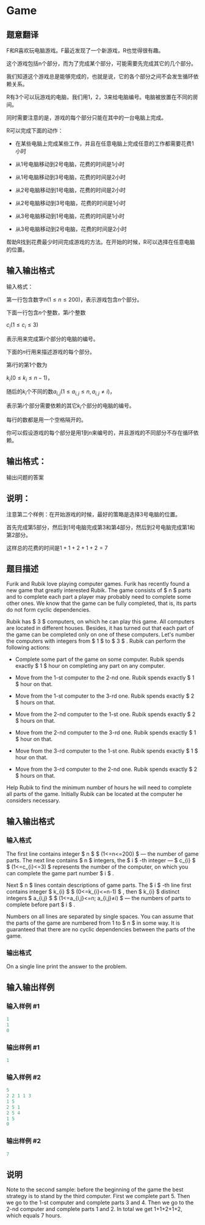 # Game

## 题意翻译

F和R喜欢玩电脑游戏。F最近发现了一个新游戏，R也觉得很有趣。

这个游戏包括n个部分，而为了完成某个部分，可能需要先完成其它的几个部分。

我们知道这个游戏总是能够完成的，也就是说，它的各个部分之间不会发生循环依赖关系。

R有3个可以玩游戏的电脑，我们用1，2，3来给电脑编号。电脑被放置在不同的房间。

同时需要注意的是，游戏的每个部分只能在其中的一台电脑上完成。

R可以完成下面的动作：

- 在某些电脑上完成某些工作，并且在任意电脑上完成任意的工作都需要花费1小时

- 从1号电脑移动到2号电脑，花费的时间是1小时

- 从1号电脑移动到3号电脑，花费的时间是2小时

- 从2号电脑移动到1号电脑，花费的时间是2小时

- 从2号电脑移动到3号电脑，花费的时间是1小时

- 从3号电脑移动到1号电脑，花费的时间是1小时

- 从3号电脑移动到2号电脑，花费的时间是2小时

帮助R找到花费最少时间完成游戏的方法。在开始的时候，R可以选择在任意电脑的位置。

## **输入输出格式**

输入格式：

第一行包含数字$n (1 \leq n \leq 200)$，表示游戏包含$n$个部分。

下面一行包含$n$个整数，第$i$个整数

$c_i (1 \leq c_i \leq 3)$

表示用来完成第$i$个部分的电脑的编号。

下面的$n$行用来描述游戏的每个部分。

第$i$行的第$1$个数为

$k_i (0 \leq k_i \leq n-1)$，

随后的$k_i$个不同的数$a_{i, j} (1 \leq a_{i, j} \leq n, a_{i, j} \neq i)$，

表示第$i$个部分需要依赖的其它$k_i$个部分的电脑的编号。

每行的数都是用一个空格隔开的。

你可以假设游戏的每个部分是用$1$到$n$来编号的，并且游戏的不同部分不存在循环依赖。

## **输出格式：**

输出问题的答案

## **说明：**

注意第二个样例：在开始游戏的时候，最好的策略是选择3号电脑的位置。

首先完成第5部分，然后到1号电脑完成第3和第4部分，然后到2号电脑完成第1和第2部分。

这样总的花费的时间是$1+1+2+1+2 = 7$

## 题目描述

Furik and Rubik love playing computer games. Furik has recently found a new game that greatly interested Rubik. The game consists of $ n $ parts and to complete each part a player may probably need to complete some other ones. We know that the game can be fully completed, that is, its parts do not form cyclic dependencies.

Rubik has $ 3 $ computers, on which he can play this game. All computers are located in different houses. Besides, it has turned out that each part of the game can be completed only on one of these computers. Let's number the computers with integers from $ 1 $ to $ 3 $ . Rubik can perform the following actions:

- Complete some part of the game on some computer. Rubik spends exactly $ 1 $ hour on completing any part on any computer.

- Move from the 1-st computer to the 2-nd one. Rubik spends exactly $ 1 $ hour on that.

- Move from the 1-st computer to the 3-rd one. Rubik spends exactly $ 2 $ hours on that.

- Move from the 2-nd computer to the 1-st one. Rubik spends exactly $ 2 $ hours on that.

- Move from the 2-nd computer to the 3-rd one. Rubik spends exactly $ 1 $ hour on that.

- Move from the 3-rd computer to the 1-st one. Rubik spends exactly $ 1 $ hour on that.

- Move from the 3-rd computer to the 2-nd one. Rubik spends exactly $ 2 $ hours on that.

Help Rubik to find the minimum number of hours he will need to complete all parts of the game. Initially Rubik can be located at the computer he considers necessary.

## 输入输出格式

### 输入格式

The first line contains integer $ n $ $ (1<=n<=200) $ — the number of game parts. The next line contains $ n $ integers, the $ i $ -th integer — $ c_{i} $ $ (1<=c_{i}<=3) $ represents the number of the computer, on which you can complete the game part number $ i $ .

Next $ n $ lines contain descriptions of game parts. The $ i $ -th line first contains integer $ k_{i} $ $ (0<=k_{i}<=n-1) $ , then $ k_{i} $ distinct integers $ a_{i,j} $ $ (1<=a_{i,j}<=n; a_{i,j}≠i) $ — the numbers of parts to complete before part $ i $ .

Numbers on all lines are separated by single spaces. You can assume that the parts of the game are numbered from 1 to $ n $ in some way. It is guaranteed that there are no cyclic dependencies between the parts of the game.

### 输出格式

On a single line print the answer to the problem.

## 输入输出样例

### 输入样例 #1

```cpp
1
1
0

```
### 输出样例 #1

```cpp
1

```
### 输入样例 #2

```cpp
5
2 2 1 1 3
1 5
2 5 1
2 5 4
1 5
0

```
### 输出样例 #2

```cpp
7

```
## 说明

Note to the second sample: before the beginning of the game the best strategy is to stand by the third computer. First we complete part 5. Then we go to the 1-st computer and complete parts 3 and 4. Then we go to the 2-nd computer and complete parts 1 and 2. In total we get 1+1+2+1+2, which equals 7 hours.

